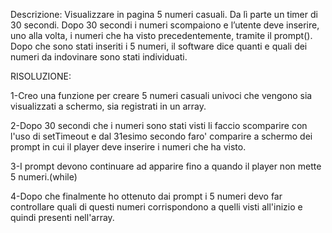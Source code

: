 Descrizione:
Visualizzare in pagina 5 numeri casuali. Da lì parte un timer di 30 secondi.
Dopo 30 secondi i numeri scompaiono e l’utente deve inserire, uno alla volta, i numeri che ha visto precedentemente, tramite il prompt().
Dopo che sono stati inseriti i 5 numeri, il software dice quanti e quali dei numeri da indovinare sono stati individuati.

RISOLUZIONE:

1-Creo una funzione per creare 5 numeri casuali univoci che vengono sia visualizzati a schermo, sia registrati in un array.

2-Dopo 30 secondi che i numeri sono stati visti li faccio scomparire con l'uso di setTimeout e dal 31esimo secondo faro' comparire a schermo dei prompt in cui il player deve inserire i numeri che ha visto.

3-I prompt devono continuare ad apparire fino a quando il player non mette 5 numeri.(while)

4-Dopo che finalmente ho ottenuto dai prompt i 5 numeri devo far controllare quali di questi numeri corrispondono a quelli visti all'inizio e quindi presenti nell'array.
